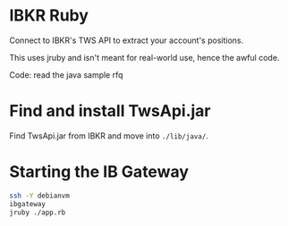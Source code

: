 # IBKR Ruby

Connect to IBKR's TWS API to extract your account's positions.

This uses jruby and isn't meant for real-world use, hence the awful code.

Code: read the java sample rfq

# Find and install TwsApi.jar

Find TwsApi.jar from IBKR and move into `./lib/java/`.

# Starting the IB Gateway

```bash
ssh -Y debianvm
ibgateway
jruby ./app.rb
```
